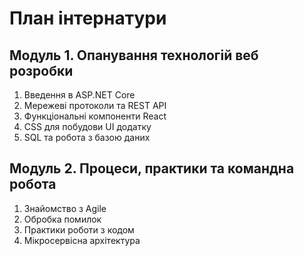 # План інтернатури

## Модуль 1. Опанування технологій веб розробки

1. Введення в ASP.NET Core
2. Мережеві протоколи та REST API
3. Функціональні компоненти React
4. CSS для побудови UI додатку
5. SQL та робота з базою даних

## Модуль 2. Процеси, практики та командна робота

1. Знайомство з Agile
2. Обробка помилок
3. Практики роботи з кодом
4. Мікросервісна архітектура

